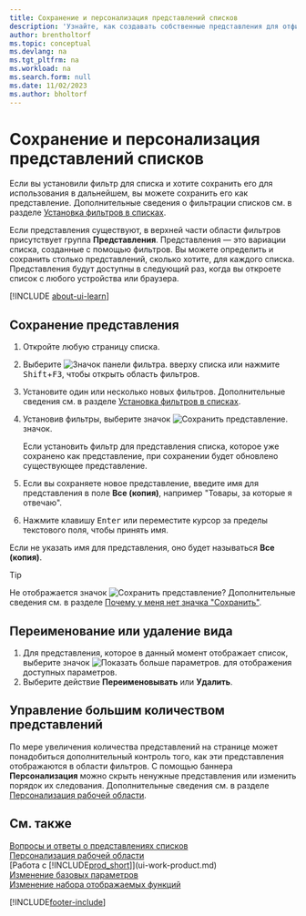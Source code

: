 ```yaml
---
title: Сохранение и персонализация представлений списков
description: 'Узнайте, как создавать собственные представления для отфильтрованных списков, а также как сохранять эти представления, переименовывать их и управлять ими.'
author: brentholtorf
ms.topic: conceptual
ms.devlang: na
ms.tgt_pltfrm: na
ms.workload: na
ms.search.form: null
ms.date: 11/02/2023
ms.author: bholtorf
---
```

# <a name="save-and-personalize-list-views"></a>Сохранение и персонализация представлений списков

Если вы установили фильтр для списка и хотите сохранить его для использования в дальнейшем, вы можете сохранить его как представление. Дополнительные сведения о фильтрации списков см. в разделе [Установка фильтров в списках](ui-enter-criteria-filters.md#setting-filters-on-lists).

Если представления существуют, в верхней части области фильтров присутствует группа **Представления**. Представления — это вариации списка, созданные с помощью фильтров. Вы можете определить и сохранить столько представлений, сколько хотите, для каждого списка. Представления будут доступны в следующий раз, когда вы откроете список с любого устройства или браузера.

[!INCLUDE [about-ui-learn](includes/about-ui-learn.md)]

## <a name="to-save-a-view"></a>Сохранение представления

1. Откройте любую страницу списка.
2. Выберите ![Значок панели фильтра.](media/open-filter-pane-icon.png "Значок панели фильтра") вверху списка или нажмите <kbd>Shift</kbd>+<kbd>F3</kbd>, чтобы открыть область фильтров.
3. Установите один или несколько новых фильтров. Дополнительные сведения см. в разделе [Установка фильтров в списках](ui-enter-criteria-filters.md#setting-filters-on-lists).
4. Установив фильтры, выберите значок ![Сохранить представление.](media/save_view_icon.png "Сохранить представление") значок.

    Если установить фильтр для представления списка, которое уже сохранено как представление, при сохранении будет обновлено существующее представление.
5. Если вы сохраняете новое представление, введите имя для представления в поле **Все (копия)**, например "Товары, за которые я отвечаю".
6. Нажмите клавишу <kbd>Enter</kbd> или переместите курсор за пределы текстового поля, чтобы принять имя.

Если не указать имя для представления, оно будет называться **Все (копия)**.

> [!TIP]
> Не отображается значок ![Сохранить представление](media/save_view_icon.png "Сохранить представление")? Дополнительные сведения см. в разделе [Почему у меня нет значка "Сохранить"](/dynamics365/business-central/ui-views-faq#save).

## <a name="to-rename-or-remove-a-view"></a>Переименование или удаление вида

1. Для представления, которое в данный момент отображает список, выберите значок ![Показать больше параметров.](media/show-more-options-icon.png "Показать больше параметров") для отображения доступных параметров.
2. Выберите действие **Переименовывать** или **Удалить**.

## <a name="managing-many-views"></a>Управление большим количеством представлений

По мере увеличения количества представлений на странице может понадобиться дополнительный контроль того, как эти представления отображаются в области фильтров. С помощью баннера **Персонализация** можно скрыть ненужные представления или изменить порядок их следования. Дополнительные сведения см. в разделе [Персонализация рабочей области](ui-personalization-user.md).

## <a name="see-also"></a>См. также

[Вопросы и ответы о представлениях списков](ui-views-faq.yml)  
[Персонализация рабочей области](ui-personalization-user.md)    
[Работа с [!INCLUDE[prod_short](includes/prod_short.md)]](ui-work-product.md)    
[Изменение базовых параметров](ui-change-basic-settings.md)  
[Изменение набора отображаемых функций](ui-experiences.md)  


[!INCLUDE[footer-include](includes/footer-banner.md)]
